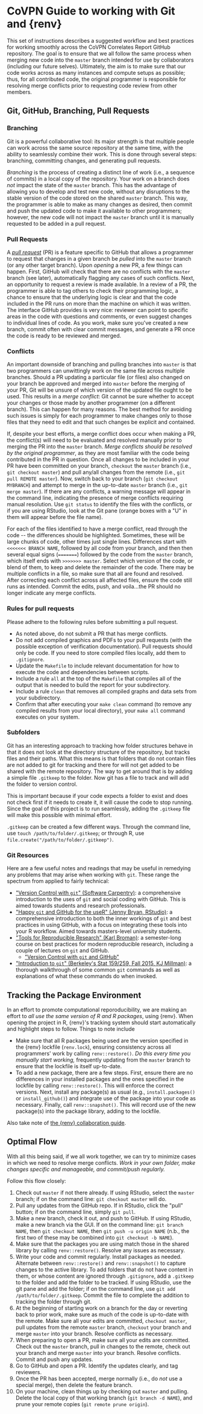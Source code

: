 # CoVPN Guide to working with Git and {renv}

This set of instructions describes a suggested workflow and best practices for
working smoothly across the CoVPN Correlates Report GitHub repository. The goal
is to ensure that we all follow the same process when merging new code into the
`master` branch intended for use by collaborators (including our future selves).
Ultimately, the aim is to make sure that our code works across as many instances
and compute setups as possible; thus, for all contributed code, the original
programmer is responsible for resolving merge conflicts prior to requesting code
review from other members.

## Git, GitHub, Branching, Pull Requests

### Branching

Git is a powerful collaborative tool: its major strength is that multiple people
can work across the same source repository at the same time, with the ability to
seamlessly combine their work. This is done through several steps: branching,
committing changes, and generating pull requests.

_Branching_ is the process of creating a distinct line of work (i.e., a sequence
of commits) in a local copy of the repository. Your work on a branch does _not_
impact the state of the `master` branch. This has the advantage of allowing you
to develop and test new code, without any disruptions to the stable version of
the code stored on the shared `master` branch. This way, the programmer is able
to make as many changes as desired, then commit and push the updated code to
make it available to other programmers; however, the new code will not impact
the `master` branch until it is manually requested to be added in a pull
request.

### Pull Requests

A [_pull request_](https://help.github.com/articles/about-pull-requests/) (PR)
is a feature specific to GitHub that allows a programmer to request that changes
in a given branch be _pulled_ into the `master` branch (or any other target
branch). Upon _opening_ a new PR, a few things can happen. First, GitHub will
check that there are no conflicts with the `master` branch (see later),
automatically flagging any cases of such conflicts. Next, an opportunity to
request a review is made available. In a review of a PR, the programmer is able
to tag others to check their programming logic, a chance to ensure that the
underlying logic is clear and that the code included in the PR runs on more than
the machine on which it was written. The interface GitHub provides is very nice:
reviewer can point to specific areas in the code with questions and comments, or
even suggest changes to individual lines of code. As you work, make sure you've
created a new branch, commit often with clear commit messages, and generate a PR
once the code is ready to be reviewed and merged.

### Conflicts

An important downside of branching and pulling branches into `master` is that
two programmers can unwittingly work on the same file across multiple branches.
Should a PR updating a particular file (or files) also changed on your branch be
approved and merged into `master` before the merging of your PR, Git will be
unsure of which version of the updated file ought to be used. This results in
a _merge conflict_: Git cannot be sure whether to accept your changes or those
made by another programmer (on a different branch). This can happen for many
reasons. The best method for avoiding such issues is simply for each programmer
to make changes only to those files that they need to edit and that such changes
be explicit and contained.

If, despite your best efforts, a merge conflict does occur when making a PR, the
conflict(s) will need to be evaluated and resolved manually prior to merging the
PR into the `master` branch. _Merge conflicts should be resolved by the original
programmer_, as they are most familiar with the code being contributed in the PR
in question. Once all changes to be included in your PR have been committed on
your branch, `checkout` the `master` branch (i.e., `git checkout master`) and
pull any/all changes from the remote (i.e., `git pull REMOTE master`). Now,
switch back to your branch (`git checkout MYBRANCH`) and attempt to merge in the
up-to-date `master` branch (i.e., `git merge master`). If there are any
conflicts, a warning message will appear in the command line, indicating the
presence of merge conflicts requiring manual resolution. Use `git status` to
identify the files with the conflicts, or if you are using RStudio, look at the
Git pane (orange boxes with a "U" in them will appear before the file name).

For each of the files identified to have a merge conflict, read through the code
-- the differences should be highlighted. Sometimes, these will be large chunks
of code, other times just single lines. Differences start with `<<<<<<< BRANCH
NAME`, followed by all code from your branch, and then then several equal signs
(`=======`) followed by the code from the `master` branch, which itself ends
with `>>>>>>> master`. Select which version of the code, or blend of them, to
keep and delete the remainder of the code. There may be multiple conflicts in
a file, so make sure that all are found and resolved. After correcting each
conflict across all affected files, ensure the code still runs as intended.
Commit the edits, push, and voila...the PR should no longer indicate any merge
conflicts.

### Rules for pull requests

Please adhere to the following rules before submitting a pull request.
- As noted above, do not submit a PR that has merge conflicts.
- Do not add compiled graphics and PDFs to your pull requests (with the
possible exception of verification documentation). Pull requests should only be
code. If you need to store compiled files locally, add them to `.gitignore`.
- Update the `Makefile` to include relevant documentation for how to
execute the code and dependencies between scripts.
- Include a rule `all` at the top of the `Makefile` that compiles all of the
output that is needed to build the report for your subdirectory.
- Include a rule `clean` that removes all compiled graphs and data sets from
your subdirectory.
- Confirm that after executing your `make clean` command (to remove any
compiled results from your local directory), your `make all` command executes on
your system.

### Subfolders
Git has an interesting approach to tracking how folder structures behave in that
it does not look at the directory structure of the repository, but tracks files
and their paths. What this means is that folders that do not contain files
are not added to git for tracking and there for will not get added to be
shared with the remote repository. The way to get around that is by adding a 
simple file `.gitkeep` to the folder. Now git has a file to track and will add
the folder to version control. 

This is important because if your code expects a folder to exist and does not 
check first if it needs to create it, it will cause the code to stop running. 
Since the goal of this project is to run seamlessly, adding the `.gitkeep` file
will make this possible with minimal effort. 

`.gitkeep` can be created a few different ways. Through the command line, use 
`touch /path/to/folder/.gitkeep`; or through R, use 
`file.create("/path/to/folder/.gitkeep")`.


### Git Resources

Here are a few useful notes and readings that may be useful in remedying any
problems that may arise when working with `git`. These range the spectrum from
applied to fairly technical:

* ["Version Control with `git`" (Software
    Carpentry)](https://swcarpentry.github.io/git-novice/): a comprehensive
    introduction to the uses of `git` and social coding with GitHub. This is
    aimed towards students and research professionals.
* ["Happy `git` and GitHub for the useR" (Jenny Bryan,
    RStudio)](http://happygitwithr.com/): a comprehensive introduction to both
    the inner workings of `git` and best practices in using GitHub, with a focus
    on integrating these tools into your R workflow. Aimed towards
    masters-level university students.
* ["Tools for Reproducible Research" (Karl
    Broman)](http://kbroman.org/Tools4RR/): a semester-long course on best
    practices for modern reproducible research, including a couple of lectures
    on `git` and GitHub.
    * ["Version Control with `git` and
        GitHub"](http://kbroman.org/Tools4RR/assets/lectures/04_git.pdf)
* ["Introduction to `git`" (Berkeley's Stat 159/259, Fall 2015, KJ
    Millman)](http://www.jarrodmillman.com/rcsds/standard/git-intro.html): a
    thorough walkthrough of some common `git` commands as well as explanations
    of what these commands do when invoked.

## Tracking the Package Environment

In an effort to promote computational reporoducibility, we are making an effort
to _all use the same version of R and R packages_, using {renv}. When opening
the project in R, {renv}'s tracking system should start automatically and
highlight steps to follow. Things to note include

- Make sure that all R packages being used are the version specified in the
  {renv} lockfile (`renv.lock`), ensuring consistency across all programmers'
  work by calling `renv::restore()`. _Do this every time you manually start
  working,_ frequently updating from the `master` branch to ensure that the
  lockfile is itself up-to-date.
- To add a new package, there are a few steps. First, ensure there are no
  differences in your installed packages and the ones specified in the lockfile
  by calling `renv::restore()`. This will enforce the correct versions. Next,
  install any package(s) as usual (e.g., `install.packages()` or
  `install_github()`) and integrate use of the package into your code as
  necessary. Finally, call `renv::snapshot()`. This will record use of the new
  package(s) into the package library, adding to the lockfile.

Also take note of [the {renv} collaboration
guide](https://rstudio.github.io/renv/articles/collaborating.html).

## Optimal Flow

With all this being said, if we all work together, we can try to minimize cases
in which we need to resolve merge conflicts. _Work in your own folder, make
changes specific and manageable, and commit/push regularly._

Follow this flow closely:
1. Check out `master` if not there already. If using RStudio, select the `master`
   branch; if on the command line: `git checkout master` will do.
2. Pull any updates from the GitHub repo. If in RStudio, click the "pull"
   button; if on the command line, simply `git pull`.
3. Make a new branch, check it out, and push to GitHub. If using RStudio, make
   a new branch via the GUI. If on the command line: `git branch NAME`, then
   `git checkout NAME`, then `git push -u origin NAME` (n.b., the first two
   of these may be combined into `git checkout -b NAME`).
4. Make sure that the packages you are using match those in the shared library
    by calling `renv::restore()`. Resolve any issues as necessary.
5. Write your code and commit regularly. Install packages as needed. Alternate
   between `renv::restore()` and `renv::snapshot()` to capture changes to the
   active library. To add folders that do not have content in them, or whose 
   content are ignored through `.gitignore`, add a `.gitkeep` to the folder and 
   add the folder to be tracked. If using RStudio, use the git pane and add the
   folder; if on the command line, use `git add /path/to/folder/.gitkeep`. 
   Commit the file to complete the addition to tracking the folder through git.
6. At the beginning of starting work on a branch for the day or reverting back
   to prior work, make sure as much of the code is up-to-date with the remote.
   Make sure all your edits are committed, `checkout master`, pull updates from
   the remote `master` branch, `checkout` your branch and merge `master` into
   your branch. Resolve conflicts as necessary.
7. When preparing to open a PR, make sure all your edits are committed. Check
   out the `master` branch, pull in changes to the remote, check out your
   branch and merge `master` into your branch. Resolve conflicts. Commit
   and push any updates.
8. Go to GitHub and open a PR. Identify the updates clearly, and tag reviewers.
9. Once the PR has been accepted, merge normally (i.e., do _not_ use a special
   merge), then delete the feature branch.
10. On your machine, clean things up by checking out `master` and pulling.
    Delete the local copy of that working branch (`git branch -d NAME`), and
    prune your remote copies (`git remote prune origin`).
